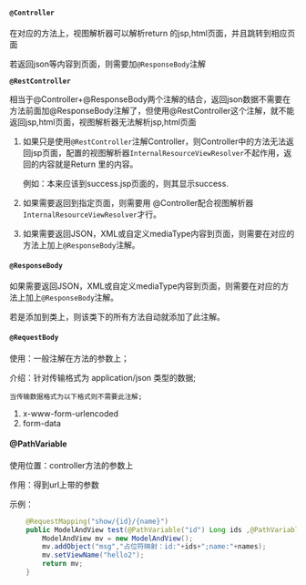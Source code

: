 #### `@Controller`

在对应的方法上，视图解析器可以解析return 的jsp,html页面，并且跳转到相应页面

若返回json等内容到页面，则需要加`@ResponseBody`注解

**`@RestController`**

相当于@Controller+@ResponseBody两个注解的结合，返回json数据不需要在方法前面加@ResponseBody注解了，但使用@RestController这个注解，就不能返回jsp,html页面，视图解析器无法解析jsp,html页面

1. 如果只是使用`@RestController`注解Controller，则Controller中的方法无法返回jsp页面，配置的视图解析器`InternalResourceViewResolver`不起作用，返回的内容就是Return 里的内容。

   例如：本来应该到success.jsp页面的，则其显示success.

2. 如果需要返回到指定页面，则需要用 @Controller配合视图解析器`InternalResourceViewResolver`才行。
3. 如果需要返回JSON，XML或自定义mediaType内容到页面，则需要在对应的方法上加上`@ResponseBody`注解。

#### `@ResponseBody`

如果需要返回JSON，XML或自定义mediaType内容到页面，则需要在对应的方法上加上`@ResponseBody`注解。

若是添加到类上，则该类下的所有方法自动就添加了此注解。

#### `@RequestBody`

  使用：一般注解在方法的参数上；

  介绍：针对传输格式为 application/json 类型的数据;

 	当传输数据格式为以下格式则不需要此注解;

1. x-www-form-urlencoded
  2. form-data

#### @PathVariable

使用位置：controller方法的参数上

作用：得到url上带的参数

示例：

```java
 	@RequestMapping("show/{id}/{name}")
    public ModelAndView test(@PathVariable("id") Long ids ,@PathVariable("name") String names){
        ModelAndView mv = new ModelAndView();
        mv.addObject("msg","占位符映射：id:"+ids+";name:"+names);
        mv.setViewName("hello2");
        return mv;
    }
```

